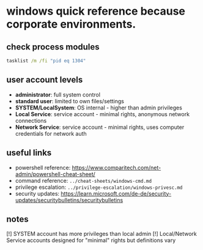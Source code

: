 # windows quick reference because corporate environments.

## check process modules
```cmd
tasklist /m /fi "pid eq 1304"
```

## user account levels
- **administrator**: full system control
- **standard user**: limited to own files/settings  
- **SYSTEM/LocalSystem**: OS internal - higher than admin privileges
- **Local Service**: service account - minimal rights, anonymous network connections
- **Network Service**: service account - minimal rights, uses computer credentials for network auth

## useful links
- powershell reference: https://www.comparitech.com/net-admin/powershell-cheat-sheet/
- command reference: `../cheat-sheets/windows-cmd.md`
- privilege escalation: `../privilege-escalation/windows-privesc.md` 
- security updates: https://learn.microsoft.com/de-de/security-updates/securitybulletins/securitybulletins

## notes
[!] SYSTEM account has more privileges than local admin
[!] Local/Network Service accounts designed for "minimal" rights but definitions vary